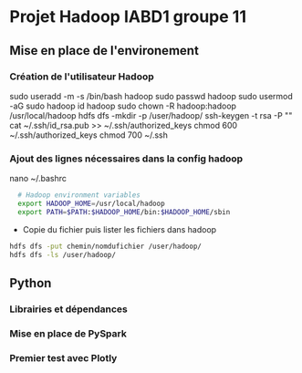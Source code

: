 # Projet Hadoop IABD1 groupe 11

## Mise en place de l'environement

### Création de l'utilisateur Hadoop
sudo useradd -m -s /bin/bash hadoop
sudo passwd hadoop
sudo usermod -aG sudo hadoop
id hadoop
sudo chown -R hadoop:hadoop /usr/local/hadoop
hdfs dfs -mkdir -p /user/hadoop/
ssh-keygen -t rsa -P ""
cat ~/.ssh/id_rsa.pub >> ~/.ssh/authorized_keys
chmod 600 ~/.ssh/authorized_keys
chmod 700 ~/.ssh

### Ajout des lignes nécessaires dans la config hadoop
nano ~/.bashrc
```bash
  # Hadoop environment variables
  export HADOOP_HOME=/usr/local/hadoop
  export PATH=$PATH:$HADOOP_HOME/bin:$HADOOP_HOME/sbin
```
- Copie du fichier puis lister les fichiers dans hadoop
```bash
hdfs dfs -put chemin/nomdufichier /user/hadoop/
hdfs dfs -ls /user/hadoop/
```

## Python
### Librairies et dépendances

### Mise en place de PySpark

### Premier test avec Plotly

